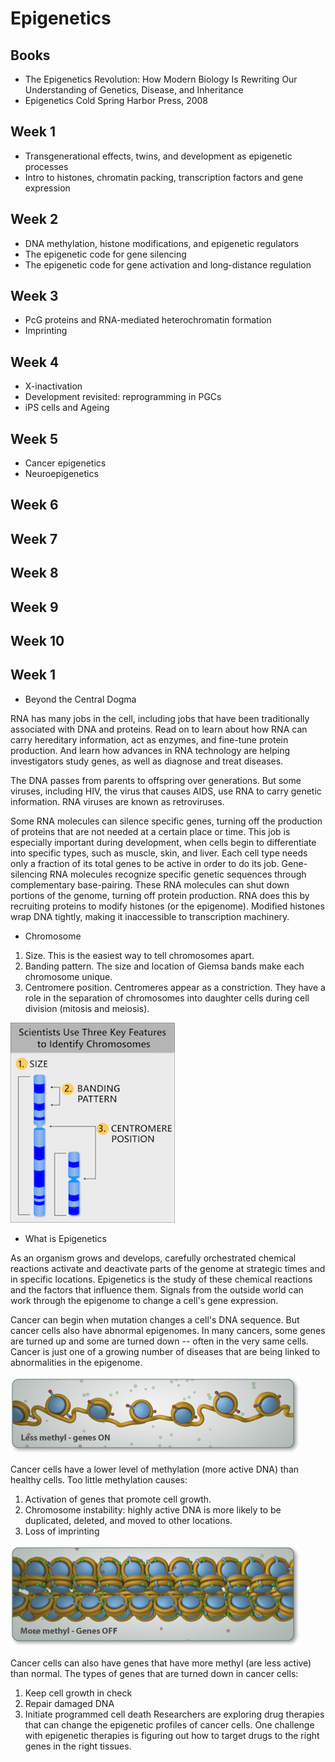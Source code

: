 # Epigenetics

## Books
* The Epigenetics Revolution: How Modern Biology Is Rewriting Our Understanding of Genetics, Disease, and Inheritance
* Epigenetics Cold Spring Harbor Press, 2008

## Week 1
* Transgenerational effects, twins, and development as epigenetic processes
* Intro to histones, chromatin packing, transcription factors and gene expression

## Week 2
* DNA methylation, histone modifications, and epigenetic regulators
* The epigenetic code for gene silencing
* The epigenetic code for gene activation and long-distance regulation

## Week 3
* PcG proteins and RNA-mediated heterochromatin formation
* Imprinting

## Week 4
* X-inactivation
* Development revisited: reprogramming in PGCs
* iPS cells and Ageing

## Week 5
* Cancer epigenetics
* Neuroepigenetics

## Week 6



## Week 7

## Week 8

## Week 9

## Week 10




## Week 1
* Beyond the Central Dogma

RNA has many jobs in the cell, including jobs that have been traditionally associated with DNA and proteins. Read on to learn about how RNA can carry hereditary information, act as enzymes, and fine-tune protein production. And learn how advances in RNA technology are helping investigators study genes, as well as diagnose and treat diseases.

The DNA passes from parents to offspring over generations. But some viruses, including HIV, the virus that causes AIDS, use RNA to carry genetic information. RNA viruses are known as retroviruses.

Some RNA molecules can silence specific genes, turning off the production of proteins that are not needed at a certain place or time. This job is especially important during development, when cells begin to differentiate into specific types, such as muscle, skin, and liver. Each cell type needs only a fraction of its total genes to be active in order to do its job. Gene-silencing RNA molecules recognize specific genetic sequences through complementary base-pairing. These RNA molecules can shut down portions of the genome, turning off protein production. RNA does this by recruiting proteins to modify histones (or the epigenome). Modified histones wrap DNA tightly, making it inaccessible to transcription machinery.


* Chromosome
1. Size. This is the easiest way to tell chromosomes apart.
2. Banding pattern. The size and location of Giemsa bands make each chromosome unique.
3. Centromere position. Centromeres appear as a constriction. They have a role in the separation of chromosomes into daughter cells during cell division (mitosis and meiosis).

![alt text](chromosomes.png)

* What is Epigenetics

As an organism grows and develops, carefully orchestrated chemical reactions activate and deactivate parts of the genome at strategic times and in specific locations. Epigenetics is the study of these chemical reactions and the factors that influence them. Signals from the outside world can work through the epigenome to change a cell's gene expression.

Cancer can begin when mutation changes a cell's DNA sequence. But cancer cells also have abnormal epigenomes. In many cancers, some genes are turned up and some are turned down -- often in the very same cells. Cancer is just one of a growing number of diseases that are being linked to abnormalities in the epigenome.

![alt text](Loose.jpg)

Cancer cells have a lower level of methylation (more active DNA) than healthy cells. Too little methylation causes:
1. Activation of genes that promote cell growth.
2. Chromosome instability: highly active DNA is more likely to be duplicated, deleted, and moved to other locations.
3. Loss of imprinting

![alt text](Tight.jpg)

Cancer cells can also have genes that have more methyl (are less active) than normal. The types of genes that are turned down in cancer cells:
1. Keep cell growth in check
2. Repair damaged DNA
3. Initiate programmed cell death
Researchers are exploring drug therapies that can change the epigenetic profiles of cancer cells. One challenge with epigenetic therapies is figuring out how to target drugs to the right genes in the right tissues.

